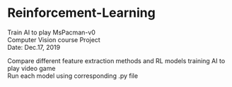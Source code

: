 # Reinforcement-Learning
Train AI to play MsPacman-v0\
Computer Vision course Project\
Date: Dec.17, 2019

Compare different feature extraction methods and RL models training AI to play video game\
Run each model using corresponding .py file

